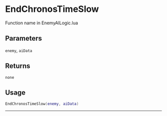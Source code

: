 # EndChronosTimeSlow
Function name in EnemyAILogic.lua
## Parameters
`enemy`, `aiData`
## Returns
`none`
## Usage
```lua
EndChronosTimeSlow(enemy, aiData)
```
---
